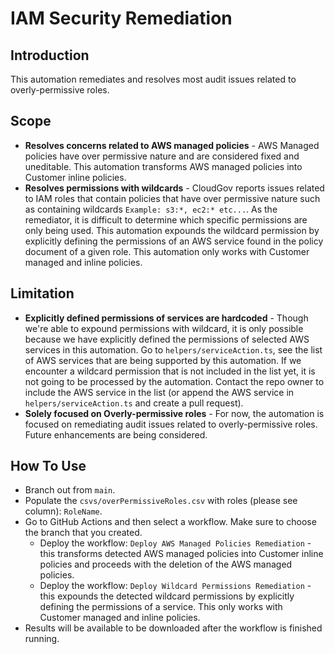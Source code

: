 # IAM Security Remediation

## Introduction

This automation remediates and resolves most audit issues related to overly-permissive roles.

## Scope

* **Resolves concerns related to AWS managed policies** - AWS Managed policies have over permissive nature and are considered fixed and uneditable. This automation transforms AWS managed policies into Customer inline policies.
* **Resolves permissions with wildcards** - CloudGov reports issues related to IAM roles that contain policies that have over permissive nature such as containing wildcards `Example: s3:*, ec2:* etc...`. As the remediator, it is difficult to determine which specific permissions are only being used. This automation expounds the wildcard permission by explicitly defining the permissions of an AWS service found in the policy document of a given role. This automation only works with Customer managed and inline policies.

## Limitation

* **Explicitly defined permissions of services are hardcoded** - Though we're able to expound permissions with wildcard, it is only possible because we have explicitly defined the permissions of selected AWS services in this automation. Go to `helpers/serviceAction.ts`, see the list of AWS services that are being supported by this automation. If we encounter a wildcard permission that is not included in the list yet, it is not going to be processed by the automation. Contact the repo owner to include the AWS service in the list (or append the AWS service in `helpers/serviceAction.ts` and create a pull request).
* **Solely focused on Overly-permissive roles** - For now, the automation is focused on remediating audit issues related to overly-permissive roles. Future enhancements are being considered.

## How To Use

* Branch out from `main`.
* Populate the `csvs/overPermissiveRoles.csv` with roles (please see column): `RoleName`.
* Go to GitHub Actions and then select a workflow. Make sure to choose the branch that you created.
  * Deploy the workflow: `Deploy AWS Managed Policies Remediation` - this transforms detected AWS managed policies into Customer inline policies and proceeds with the deletion of the AWS managed policies.
  * Deploy the workflow: `Deploy Wildcard Permissions Remediation` - this expounds the detected wildcard permissions by explicitly defining the permissions of a service. This only works with Customer managed and inline policies.
* Results will be available to be downloaded after the workflow is finished running.


